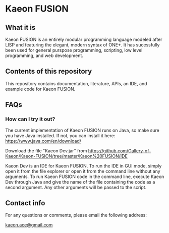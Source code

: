 # Kaeon FUSION

## What it is

Kaeon FUSION is an entirely modular programming language modeled after LISP and featuring the elegant, modern syntax of ONE+. It has sucessfully been used for general purspose programming, scripting, low level programming, and web development.

## Contents of this repository

This repository contains documentation, literature, APIs, an IDE, and example code for Kaeon FUSION.

## FAQs

### How can I try it out?

The current implementation of Kaeon FUSION runs on Java, so make sure you have Java installed. If not, you can install it here: https://www.java.com/en/download/

Download the file "Kaeon Dev.jar" from https://github.com/Gallery-of-Kaeon/Kaeon-FUSION/tree/master/Kaeon%20FUSION/IDE

Kaeon Dev is an IDE for Kaeon FUSION. To run the IDE in GUI mode, simply open it from the file explorer or open it from the command line without any arguments. To run Kaeon FUSION code in the command line, execute Kaeon Dev through Java and give the name of the file containing the code as a second argument. Any other arguments will be passed to the script.

## Contact info

For any questions or comments, please email the following address:

kaeon.ace@gmail.com